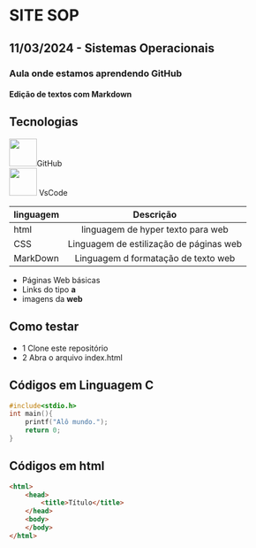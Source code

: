 # SITE SOP
## 11/03/2024 - Sistemas Operacionais
### Aula onde estamos aprendendo GitHub
#### Edição de textos com Markdown

## Tecnologias 
<img src="https://www.google.com/url?sa=i&url=https%3A%2F%2Fwww.vecteezy.com%2Fvector-art%2F16833880-github-logo-git-hub-icon-with-text-on-white-background&psig=AOvVaw3RDlHZ9-zLjFYDCLdYzMZe&ust=1710269020776000&source=images&cd=vfe&opi=89978449&ved=0CBEQjRxqFwoTCKjS8OTu7IQDFQAAAAAdAAAAABBE" style="width:50px">GitHub<br>
<img src="https://www.google.com/url?sa=i&url=https%3A%2F%2Fapps.microsoft.com%2Fdetail%2Fxp9khm4bk9fz7q%3Fhl%3Dpt-BR%26gl%3DME&psig=AOvVaw2ev_1RAVRWvYqXFnoX3cXA&ust=1710269372734000&source=images&cd=vfe&opi=89978449&ved=0CBEQjRxqFwoTCLji1I3w7IQDFQAAAAAdAAAAABAN"
style="width:50px"> VsCode<br>

|linguagem|Descrição|
|-|:-:|
|html|linguagem de hyper texto para web|
|CSS|Linguagem de estilização de páginas web|
|MarkDown|Linguagem d formatação de texto web|
- Páginas Web básicas
- Links do tipo **a**
- imagens da **web**

## Como testar
- 1 Clone este repositório
- 2 Abra o arquivo index.html

## Códigos em Linguagem C
```c
#include<stdio.h>
int main(){
    printf("Alô mundo.");
    return 0;
}
```

## Códigos em html
```html
<html>
    <head>
        <title>Título</title>
    </head>
    <body>
    </body>
</html>
```